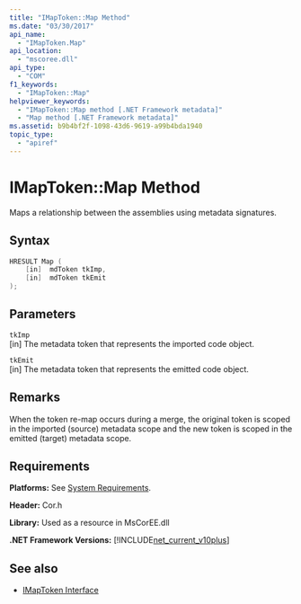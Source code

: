 ```yaml
---
title: "IMapToken::Map Method"
ms.date: "03/30/2017"
api_name: 
  - "IMapToken.Map"
api_location: 
  - "mscoree.dll"
api_type: 
  - "COM"
f1_keywords: 
  - "IMapToken::Map"
helpviewer_keywords: 
  - "IMapToken::Map method [.NET Framework metadata]"
  - "Map method [.NET Framework metadata]"
ms.assetid: b9b4bf2f-1098-43d6-9619-a99b4bda1940
topic_type: 
  - "apiref"
---
```

# IMapToken::Map Method
Maps a relationship between the assemblies using metadata signatures.  
  
## Syntax  
  
```cpp  
HRESULT Map (  
    [in]  mdToken tkImp,
    [in]  mdToken tkEmit  
);  
```  
  
## Parameters  
 `tkImp`  
 [in] The metadata token that represents the imported code object.  
  
 `tkEmit`  
 [in] The metadata token that represents the emitted code object.  
  
## Remarks  
 When the token re-map occurs during a merge, the original token is scoped in the imported (source) metadata scope and the new token is scoped in the emitted (target) metadata scope.  
  
## Requirements  
 **Platforms:** See [System Requirements](../../get-started/system-requirements.md).  
  
 **Header:** Cor.h  
  
 **Library:** Used as a resource in MsCorEE.dll  
  
 **.NET Framework Versions:** [!INCLUDE[net_current_v10plus](../../../../includes/net-current-v10plus-md.md)]  
  
## See also

- [IMapToken Interface](imaptoken-interface.md)
